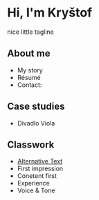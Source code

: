 # Hi, I'm Kryštof

nice little tagline

## About me

- My story
- Résumé
- Contact:

## Case studies

- Divadlo Viola

## Classwork

- [Alternative Text](01-alternative-text/index.md)
- First impression
- Conetent first
- Experience
- Voice & Tone
